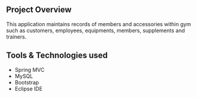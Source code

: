 ## Project Overview
This application maintains records of members and accessories within gym such as customers, employees, equipments, members, supplements and trainers.
## Tools & Technologies used
- Spring MVC
- MySQL
- Bootstrap
- Eclipse IDE

